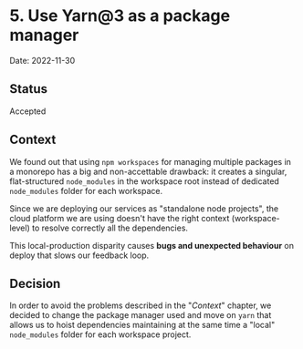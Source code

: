 # 5. Use Yarn@3 as a package manager

Date: 2022-11-30

## Status

Accepted

## Context

We found out that using `npm workspaces` for managing multiple packages in a monorepo has a big and non-accettable drawback: it creates a singular, flat-structured `node_modules` in the workspace root instead of dedicated `node_modules` folder for each workspace.

Since we are deploying our services as "standalone node projects", the cloud platform we are using doesn't have the right context (workspace-level) to resolve correctly all the dependencies.

This local-production disparity causes **bugs and unexpected behaviour** on deploy that slows our feedback loop.

## Decision

In order to avoid the problems described in the "_Context_" chapter, we decided to change the package manager used and move on `yarn` that allows us to hoist dependencies maintaining at the same time a "local" `node_modules` folder for each workspace project.
